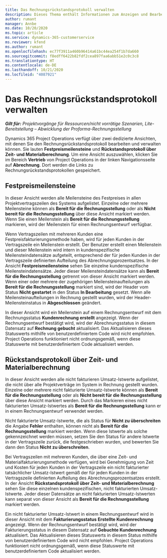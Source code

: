 ```yaml
---
title: Das Rechnungsrückstandsprotokoll verwalten
description: Dieses Thema enthält Informationen zum Anzeigen und Bearbeiten des Rechnungsrückstandsprotokolls in Project Operations.
author: rumant
manager: Annbe
ms.date: 10/20/2020
ms.topic: article
ms.service: dynamics-365-customerservice
ms.reviewer: kfend
ms.author: rumant
ms.openlocfilehash: ec77f3911a460b96414a61bc44ea254f1b7da660
ms.sourcegitcommit: f8edff6422b82fdf2cea897faa6abb51e2c0c3c8
ms.translationtype: HT
ms.contentlocale: de-DE
ms.lasthandoff: 10/21/2020
ms.locfileid: "4087921"
---
```

# <a name="manage-the-billing-backlog"></a>Das Rechnungsrückstandsprotokoll verwalten

_**Gilt für:** Projektvorgänge für Ressourcen/nicht vorrätige Szenarien, Lite-Bereitstellung – Abwicklung der Proforma-Rechnungsstellung_

Dynamics 365 Project Operations verfügt über zwei dedizierte Ansichten, mit denen Sie den Rechnungsrückstandsprotokoll bearbeiten und verwalten können. Sie lauten **Festpreismeilensteine** und **Rückstandsprotokoll über Zeit- und Materialberechnung**. Um eine Ansicht auszuwählen, klicken Sie im Bereich **Vertrieb** von Project Operations in der linken Navigationsseite auf **Abrechnung**. Dort werden die Links zu Rechnungsrückstandsprotokollen gespeichert.

## <a name="fixed-price-milestones"></a>Festpreismeilensteine

In dieser Ansicht werden alle Meilensteine des Festpreises in allen Projektvertragszeilen des Systems aufgelistet. Einzelne oder mehrere Meilensteine können als **Bereit für die Rechnungsstellung** oder als **Nicht bereit für die Rechnungsstellung** über diese Ansicht markiert werden. Wenn Sie einen Meilenstein als **Bereit für die Rechnungsstellung** markieren, wird der Meilenstein für einen Rechnungsentwurf verfügbar.

Wenn Vertragszeilen mit mehreren Kunden eine Festpreisfakturierungsmethode haben, wird für jeden Kunden in der Vertragszeile ein Meilenstein erstellt. Der Benutzer erstellt einen Meilenstein und dieser Meilenstein wird intern in kundenspezifische Meilensteindatensätze aufgeteilt, entsprechend der für jeden Kunden in der Vertragszeile definierten Aufteilung des Abrechnungsprozentsatzes. In der Ansicht **Festpreismeilensteine** sehen Sie einzelne kundenspezifische Meilensteindatensätze. Jeder dieser Meilensteindatensätze kann als **Bereit für die Rechnungsstellung** getrennt von dieser Ansicht markiert werden. Wenn einer oder mehrere der zugehörigen Meilensteinaufteilungen als **Bereit für die Rechnungsstellung** markiert sind, wird der Header vom Status **Nicht gestartet** in den Status **In Bearbeitung** gesetzt. Wenn alle Meilensteinaufteilungen in Rechnung gestellt wurden, wird der Header-Meilensteinstatus in **Abgeschlossen** geändert.

In dieser Ansicht wird ein Meilenstein auf einem Rechnungsentwurf mit dem Rechnungsstatus **Kundenrechnung erstellt** angezeigt. Wenn der Rechnungsentwurf bestätigt wird, wird der Abrechnungsstatus in diesem Datensatz auf **Rechnung gebucht** aktualisiert. Das Aktualisieren dieses Statuswerts mithilfe von benutzerdefiniertem Code wird nicht empfohlen. Project Operations funktioniert nicht ordnungsgemäß, wenn diese Statuswerte mit benutzerdefiniertem Code aktualisiert werden.

## <a name="time-and-material-billing-backlog"></a>Rückstandsprotokoll über Zeit- und Materialberechnung

In dieser Ansicht werden alle nicht fakturieren Umsatz-Istwerte aufgelistet, die nicht über alle Projektverträge im System in Rechnung gestellt wurden. Einzelne oder mehrere nicht fakturierte Umsatz-Istwerte können als **Bereit für die Rechnungsstellung** oder als **Nicht bereit für die Rechnungsstellung** über diese Ansicht markiert werden. Durch das Markieren eines nicht fakturierten Umsatz-Istwertes als **Bereit für die Rechnungsstellung** kann er in einem Rechnungsentwurf verwendet werden.

Nicht fakturierte Umsatz-Istwerte, die als Status für **Nicht zu überschreiten** die Angabe **Fehler** enthalten, können nicht als **Bereit für die Rechnungsstellung** markiert werden. Wenn diese Istwerte als solche gekennzeichnet werden müssen, setzen Sie den Status für andere Istwerte in der Vertragszeile zurück, die festgeschrieben wurden, und bewerten Sie dann den Status **Nicht zu überschreiten**.

Bei Vertragszeilen mit mehreren Kunden, die über eine Zeit- und Materialfakturierungsmethode verfügen, wird bei Genehmigung von Zeit und Kosten für jeden Kunden in der Vertragszeile ein nicht fakturierter tatsächlicher Umsatz-Istwert gemäß der für jeden Kunden in der Vertragszeile definierten Aufteilung des Abrechnungsprozentsatzes erstellt. In der Ansicht **Rückstandsprotokoll über Zeit- und Materialberechnung** sehen Sie diese einzelnen kundenspezifischen, nicht fakturierten Umsatz-Istwerte. Jeder dieser Datensätze an nicht fakturierten Umsatz-Istwerten kann separat von dieser Ansicht als **Bereit für die Rechnungsstellung** markiert werden.

Ein nicht fakturierter Umsatz-Istwert in einem Rechnungsentwurf wird in dieser Ansicht mit dem **Fakturierungsstatus** **Erstellte Kundenrechnung** angezeigt. Wenn der Rechnungsentwurf bestätigt wird, wird der Fakturierungsstatus in diesem Datensatz auf **Gebuchte Kundenrechnung** aktualisiert. Das Aktualisieren dieses Statuswerts in diesem Status mithilfe von benutzerdefiniertem Code wird nicht empfohlen. Project Operations funktioniert nicht ordnungsgemäß, wenn diese Statuswerte mit benutzerdefiniertem Code aktualisiert werden.
